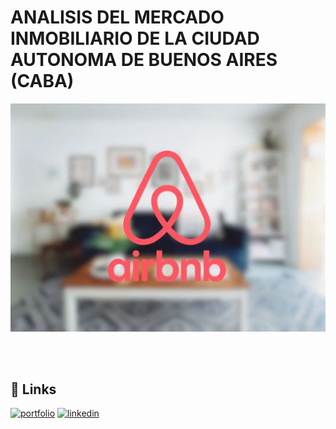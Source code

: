 # ANALISIS DEL MERCADO INMOBILIARIO DE LA CIUDAD AUTONOMA DE BUENOS AIRES (CABA)


<img src='https://github.com/dani-ctes/Business-Analytics/blob/main/ANALISIS_DEL_MERCADO_INMOBILIARIO_Buenos_Aires/airbnb.png'>


<br></br>

## 🔗 Links
[![portfolio](https://img.shields.io/badge/my_portfolio-000?style=for-the-badge&logo=ko-fi&logoColor=white)](https://github.com/dani-ctes)
[![linkedin](https://img.shields.io/badge/linkedin-0A66C2?style=for-the-badge&logo=linkedin&logoColor=white)](https://www.linkedin.com/in/o-daniel-torres-50480922/)
